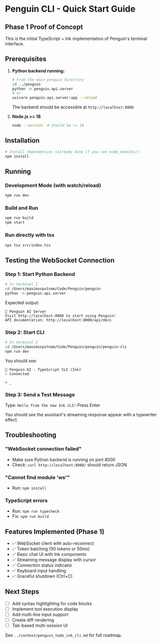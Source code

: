 # Penguin CLI - Quick Start Guide

## Phase 1 Proof of Concept

This is the initial TypeScript + Ink implementation of Penguin's terminal interface.

## Prerequisites

1. **Python backend running:**
   ```bash
   # From the main penguin directory
   cd ../penguin
   python -m penguin.api.server
   # or
   uvicorn penguin.api.server:app --reload
   ```

   The backend should be accessible at `http://localhost:8000`

2. **Node.js >= 18**
   ```bash
   node --version  # Should be >= 18
   ```

## Installation

```bash
# Install dependencies (already done if you see node_modules/)
npm install
```

## Running

### Development Mode (with watch/reload)
```bash
npm run dev
```

### Build and Run
```bash
npm run build
npm start
```

### Run directly with tsx
```bash
npx tsx src/index.tsx
```

## Testing the WebSocket Connection

### Step 1: Start Python Backend
```bash
# In terminal 1
cd /Users/maximusputnam/Code/Penguin/penguin
python -m penguin.api.server
```

Expected output:
```
🐧 Penguin AI Server
Visit http://localhost:8000 to start using Penguin!
API documentation: http://localhost:8000/api/docs
```

### Step 2: Start CLI
```bash
# In terminal 2
cd /Users/maximusputnam/Code/Penguin/penguin/penguin-cli
npm run dev
```

You should see:
```
🐧 Penguin AI - TypeScript CLI (Ink)
✓ Connected

> _
```

### Step 3: Send a Test Message
Type: `Hello from the new Ink CLI!`
Press Enter

You should see the assistant's streaming response appear with a typewriter effect.

## Troubleshooting

### "WebSocket connection failed"
- Make sure Python backend is running on port 8000
- Check: `curl http://localhost:8000/` should return JSON

### "Cannot find module 'ws'"
- Run: `npm install`

### TypeScript errors
- Run: `npm run typecheck`
- Fix: `npm run build`

## Features Implemented (Phase 1)

- ✅ WebSocket client with auto-reconnect
- ✅ Token batching (50 tokens or 50ms)
- ✅ Basic chat UI with Ink components
- ✅ Streaming message display with cursor
- ✅ Connection status indicator
- ✅ Keyboard input handling
- ✅ Graceful shutdown (Ctrl+C)

## Next Steps

- [ ] Add syntax highlighting for code blocks
- [ ] Implement tool execution display
- [ ] Add multi-line input support
- [ ] Create diff rendering
- [ ] Tab-based multi-session UI

See `../context/penguin_todo_ink_cli.md` for full roadmap.
